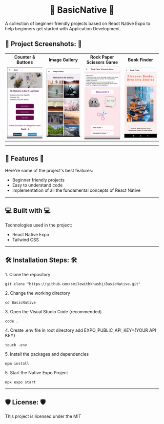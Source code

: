<h1 align="center" id="title"> 📲 BasicNative 📲</h1>

<p id="description">A collection of beginner friendly projects based on React Native Expo to help beginners get started with Application Development.</p>

<h2>📸 Project Screenshots: 📸</h2>

<table>
  <tr>
    <th> Counter & Buttons </th>
    <th> Image Gallery </th>
    <th> Rock Paper Scissors Game</th>
    <th> Book Finder</th>
  </tr>
  <tr>
    <td> <img src="https://github.com/smilewithkhushi/BasicNative/blob/master/output/BasicScreen_Preview.png" width=250> </td>
    <td> <img src="https://github.com/smilewithkhushi/BasicNative/blob/master/output/Gallery_Preview.png" width=250> </td>
    <td> <img src="https://github.com/smilewithkhushi/BasicNative/blob/master/output/rockPaperScissors_Preview.png" width=250></td>
    <td> <img src="https://github.com/smilewithkhushi/BasicNative/blob/master/output/BookFinder_Preview.png" width=250> </td>
  </tr>
</table>


<hr>

<h2>🧐 Features 🧐</h2>

Here're some of the project's best features:

*   Beginner friendly projects
*   Easy to understand code
*   Implementation of all the fundamental concepts of React Native

  
<hr>
  
<h2>💻 Built with 💻</h2>

Technologies used in the project:

*   React Native Expo
*   Tailwind CSS


<hr>


<h2>🛠️ Installation Steps: 🛠️</h2>

<p>1. Clone the repository</p>

```
git clone "https://github.com/smilewithkhushi/BasicNative.git"
```

<p>2. Change the working directory</p>

```
cd BasicNative
```

<p>3. Open the Visual Studio Code (recommended)</p>

```
code .
```

<p>4. Create .env file in root directory add EXPO_PUBLIC_API_KEY={YOUR API KEY}</p>

```
touch .env
```
<p>5. Install the packages and dependencies</p>

```
npm install
```

<p>5. Start the Native Expo Project</p>

```
npx expo start
```

<hr>
  
<h2>🛡️ License: 🛡️ </h2>

This project is licensed under the MIT
